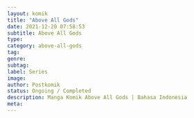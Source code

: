 ```yaml
---
layout: komik
title: "Above All Gods"
date: 2021-12-20 07:58:53
subtitle: Above All Gods
type: 
category: above-all-gods
tag: 
genre: 
subtag: 
label: Series
image: 
author: Postkomik
status: Ongoing / Completed
description: Manga Komik Above All Gods | Bahasa Indonesia
meta: 
---
```

